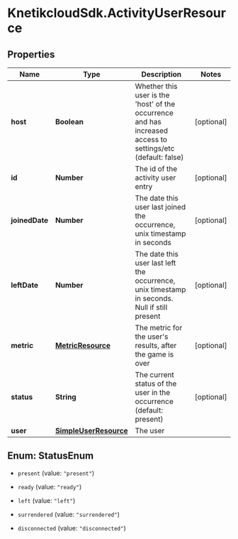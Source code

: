 # KnetikcloudSdk.ActivityUserResource

## Properties
Name | Type | Description | Notes
------------ | ------------- | ------------- | -------------
**host** | **Boolean** | Whether this user is the &#39;host&#39; of the occurrence and has increased access to settings/etc (default: false) | [optional] 
**id** | **Number** | The id of the activity user entry | [optional] 
**joinedDate** | **Number** | The date this user last joined the occurrence, unix timestamp in seconds | [optional] 
**leftDate** | **Number** | The date this user last left the occurrence, unix timestamp in seconds. Null if still present | [optional] 
**metric** | [**MetricResource**](MetricResource.md) | The metric for the user&#39;s results, after the game is over | [optional] 
**status** | **String** | The current status of the user in the occurrence (default: present) | [optional] 
**user** | [**SimpleUserResource**](SimpleUserResource.md) | The user | 


<a name="StatusEnum"></a>
## Enum: StatusEnum


* `present` (value: `"present"`)

* `ready` (value: `"ready"`)

* `left` (value: `"left"`)

* `surrendered` (value: `"surrendered"`)

* `disconnected` (value: `"disconnected"`)




